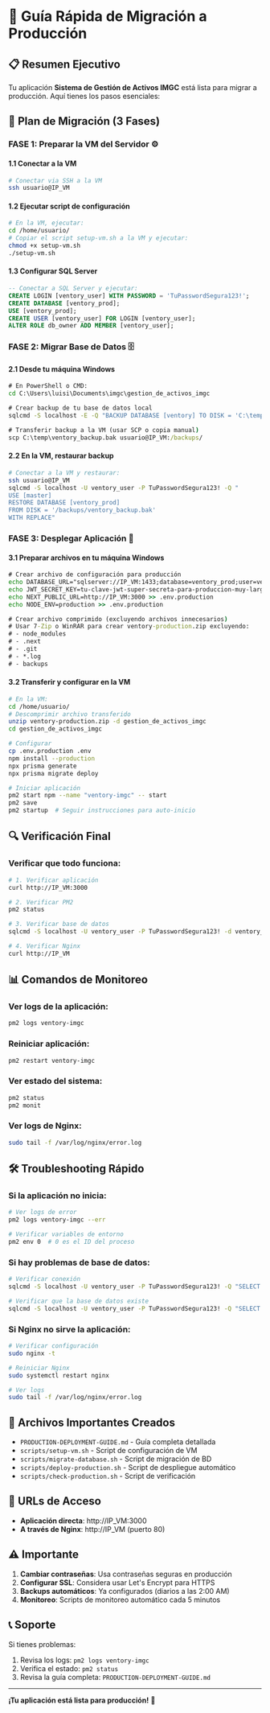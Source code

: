 # 🚀 Guía Rápida de Migración a Producción

## 📋 Resumen Ejecutivo

Tu aplicación **Sistema de Gestión de Activos IMGC** está lista para migrar a producción. Aquí tienes los pasos esenciales:

## 🎯 Plan de Migración (3 Fases)

### FASE 1: Preparar la VM del Servidor ⚙️

#### 1.1 Conectar a la VM
```bash
# Conectar via SSH a la VM
ssh usuario@IP_VM
```

#### 1.2 Ejecutar script de configuración
```bash
# En la VM, ejecutar:
cd /home/usuario/
# Copiar el script setup-vm.sh a la VM y ejecutar:
chmod +x setup-vm.sh
./setup-vm.sh
```

#### 1.3 Configurar SQL Server
```sql
-- Conectar a SQL Server y ejecutar:
CREATE LOGIN [ventory_user] WITH PASSWORD = 'TuPasswordSegura123!';
CREATE DATABASE [ventory_prod];
USE [ventory_prod];
CREATE USER [ventory_user] FOR LOGIN [ventory_user];
ALTER ROLE db_owner ADD MEMBER [ventory_user];
```

### FASE 2: Migrar Base de Datos 🗄️

#### 2.1 Desde tu máquina Windows
```cmd
# En PowerShell o CMD:
cd C:\Users\luisi\Documents\imgc\gestion_de_activos_imgc

# Crear backup de tu base de datos local
sqlcmd -S localhost -E -Q "BACKUP DATABASE [ventory] TO DISK = 'C:\temp\ventory_backup.bak' WITH FORMAT, INIT"

# Transferir backup a la VM (usar SCP o copia manual)
scp C:\temp\ventory_backup.bak usuario@IP_VM:/backups/
```

#### 2.2 En la VM, restaurar backup
```bash
# Conectar a la VM y restaurar:
ssh usuario@IP_VM
sqlcmd -S localhost -U ventory_user -P TuPasswordSegura123! -Q "
USE [master]
RESTORE DATABASE [ventory_prod] 
FROM DISK = '/backups/ventory_backup.bak'
WITH REPLACE"
```

### FASE 3: Desplegar Aplicación 🚀

#### 3.1 Preparar archivos en tu máquina Windows
```cmd
# Crear archivo de configuración para producción
echo DATABASE_URL="sqlserver://IP_VM:1433;database=ventory_prod;user=ventory_user;password=TuPasswordSegura123!;encrypt=true;trustServerCertificate=true" > .env.production
echo JWT_SECRET_KEY=tu-clave-jwt-super-secreta-para-produccion-muy-larga-y-aleatoria-987654321 >> .env.production
echo NEXT_PUBLIC_URL=http://IP_VM:3000 >> .env.production
echo NODE_ENV=production >> .env.production

# Crear archivo comprimido (excluyendo archivos innecesarios)
# Usar 7-Zip o WinRAR para crear ventory-production.zip excluyendo:
# - node_modules
# - .next
# - .git
# - *.log
# - backups
```

#### 3.2 Transferir y configurar en la VM
```bash
# En la VM:
cd /home/usuario/
# Descomprimir archivo transferido
unzip ventory-production.zip -d gestion_de_activos_imgc
cd gestion_de_activos_imgc

# Configurar
cp .env.production .env
npm install --production
npx prisma generate
npx prisma migrate deploy

# Iniciar aplicación
pm2 start npm --name "ventory-imgc" -- start
pm2 save
pm2 startup  # Seguir instrucciones para auto-inicio
```

## 🔍 Verificación Final

### Verificar que todo funciona:
```bash
# 1. Verificar aplicación
curl http://IP_VM:3000

# 2. Verificar PM2
pm2 status

# 3. Verificar base de datos
sqlcmd -S localhost -U ventory_user -P TuPasswordSegura123! -d ventory_prod -Q "SELECT COUNT(*) FROM Empleado"

# 4. Verificar Nginx
curl http://IP_VM
```

## 📊 Comandos de Monitoreo

### Ver logs de la aplicación:
```bash
pm2 logs ventory-imgc
```

### Reiniciar aplicación:
```bash
pm2 restart ventory-imgc
```

### Ver estado del sistema:
```bash
pm2 status
pm2 monit
```

### Ver logs de Nginx:
```bash
sudo tail -f /var/log/nginx/error.log
```

## 🛠️ Troubleshooting Rápido

### Si la aplicación no inicia:
```bash
# Ver logs de error
pm2 logs ventory-imgc --err

# Verificar variables de entorno
pm2 env 0  # 0 es el ID del proceso
```

### Si hay problemas de base de datos:
```bash
# Verificar conexión
sqlcmd -S localhost -U ventory_user -P TuPasswordSegura123! -Q "SELECT 1"

# Verificar que la base de datos existe
sqlcmd -S localhost -U ventory_user -P TuPasswordSegura123! -Q "SELECT name FROM sys.databases WHERE name = 'ventory_prod'"
```

### Si Nginx no sirve la aplicación:
```bash
# Verificar configuración
sudo nginx -t

# Reiniciar Nginx
sudo systemctl restart nginx

# Ver logs
sudo tail -f /var/log/nginx/error.log
```

## 📁 Archivos Importantes Creados

- `PRODUCTION-DEPLOYMENT-GUIDE.md` - Guía completa detallada
- `scripts/setup-vm.sh` - Script de configuración de VM
- `scripts/migrate-database.sh` - Script de migración de BD
- `scripts/deploy-production.sh` - Script de despliegue automático
- `scripts/check-production.sh` - Script de verificación

## 🎯 URLs de Acceso

- **Aplicación directa**: http://IP_VM:3000
- **A través de Nginx**: http://IP_VM (puerto 80)

## ⚠️ Importante

1. **Cambiar contraseñas**: Usa contraseñas seguras en producción
2. **Configurar SSL**: Considera usar Let's Encrypt para HTTPS
3. **Backups automáticos**: Ya configurados (diarios a las 2:00 AM)
4. **Monitoreo**: Scripts de monitoreo automático cada 5 minutos

## 📞 Soporte

Si tienes problemas:
1. Revisa los logs: `pm2 logs ventory-imgc`
2. Verifica el estado: `pm2 status`
3. Revisa la guía completa: `PRODUCTION-DEPLOYMENT-GUIDE.md`

---

**¡Tu aplicación está lista para producción!** 🎉


